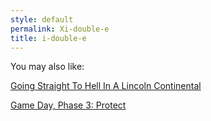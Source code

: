 ```yaml
---
style: default
permalink: Xi-double-e
title: i-double-e
---
```

You may also like:

[Going Straight To Hell In A Lincoln Continental](http://scp-wiki.net/going-straight-to-hell-in-a-lincoln-continental)

[Game Day, Phase 3: Protect](http://scp-wiki.net/gamedaypart3index)
